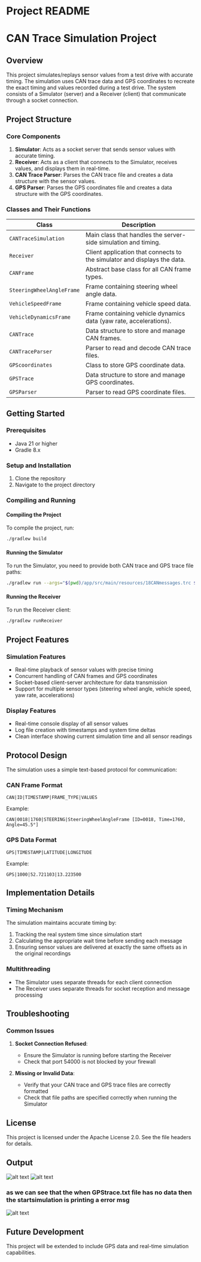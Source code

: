 # Project README

# CAN Trace Simulation Project

## Overview

This project simulates/replays sensor values from a test drive with accurate timing. The simulation uses CAN trace data and GPS coordinates to recreate the exact timing and values recorded during a test drive. The system consists of a Simulator (server) and a Receiver (client) that communicate through a socket connection.

## Project Structure

### Core Components

1. **Simulator**: Acts as a socket server that sends sensor values with accurate timing.
2. **Receiver**: Acts as a client that connects to the Simulator, receives values, and displays them in real-time.
3. **CAN Trace Parser**: Parses the CAN trace file and creates a data structure with the sensor values.
4. **GPS Parser**: Parses the GPS coordinates file and creates a data structure with the GPS coordinates.

### Classes and Their Functions

| Class                     | Description                                                              |
| ------------------------- | ------------------------------------------------------------------------ |
| `CANTraceSimulation`      | Main class that handles the server-side simulation and timing.           |
| `Receiver`                | Client application that connects to the simulator and displays the data. |
| `CANFrame`                | Abstract base class for all CAN frame types.                             |
| `SteeringWheelAngleFrame` | Frame containing steering wheel angle data.                              |
| `VehicleSpeedFrame`       | Frame containing vehicle speed data.                                     |
| `VehicleDynamicsFrame`    | Frame containing vehicle dynamics data (yaw rate, accelerations).        |
| `CANTrace`                | Data structure to store and manage CAN frames.                           |
| `CANTraceParser`          | Parser to read and decode CAN trace files.                               |
| `GPScoordinates`          | Class to store GPS coordinate data.                                      |
| `GPSTrace`                | Data structure to store and manage GPS coordinates.                      |
| `GPSParser`               | Parser to read GPS coordinate files.                                     |

## Getting Started

### Prerequisites

- Java 21 or higher
- Gradle 8.x

### Setup and Installation

1. Clone the repository
2. Navigate to the project directory

### Compiling and Running

#### Compiling the Project

To compile the project, run:

```bash
./gradlew build
```

#### Running the Simulator

To run the Simulator, you need to provide both CAN trace and GPS trace file paths:

```bash
./gradlew run --args="$(pwd)/app/src/main/resources/18CANmessages.trc $(pwd)/app/src/main/resources/GPStrace.txt"
```

#### Running the Receiver

To run the Receiver client:

```bash
./gradlew runReceiver
```

## Project Features

### Simulation Features

- Real-time playback of sensor values with precise timing
- Concurrent handling of CAN frames and GPS coordinates
- Socket-based client-server architecture for data transmission
- Support for multiple sensor types (steering wheel angle, vehicle speed, yaw rate, accelerations)

### Display Features

- Real-time console display of all sensor values
- Log file creation with timestamps and system time deltas
- Clean interface showing current simulation time and all sensor readings

## Protocol Design

The simulation uses a simple text-based protocol for communication:

### CAN Frame Format

```
CAN|ID|TIMESTAMP|FRAME_TYPE|VALUES
```

Example:

```
CAN|0018|1760|STEERING|SteeringWheelAngleFrame [ID=0018, Time=1760, Angle=45.5°]
```

### GPS Data Format

```
GPS|TIMESTAMP|LATITUDE|LONGITUDE
```

Example:

```
GPS|1000|52.721103|13.223500
```

## Implementation Details

### Timing Mechanism

The simulation maintains accurate timing by:

1. Tracking the real system time since simulation start
2. Calculating the appropriate wait time before sending each message
3. Ensuring sensor values are delivered at exactly the same offsets as in the original recordings

### Multithreading

- The Simulator uses separate threads for each client connection
- The Receiver uses separate threads for socket reception and message processing

## Troubleshooting

### Common Issues

1. **Socket Connection Refused**:

   - Ensure the Simulator is running before starting the Receiver
   - Check that port 54000 is not blocked by your firewall

2. **Missing or Invalid Data**:
   - Verify that your CAN trace and GPS trace files are correctly formatted
   - Check that file paths are specified correctly when running the Simulator

## License

This project is licensed under the Apache License 2.0. See the file headers for details.

## Output

![alt text](image.png)
![alt text](image-1.png)

### as we can see that the when GPStrace.txt file has no data then the startsimulation is printing a error msg

![alt text](image-2.png)

## Future Development

This project will be extended to include GPS data and real-time simulation capabilities.
